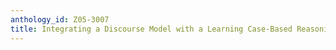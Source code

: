 ```yaml
---
anthology_id: Z05-3007
title: Integrating a Discourse Model with a Learning Case-Based Reasoning System
---
```

